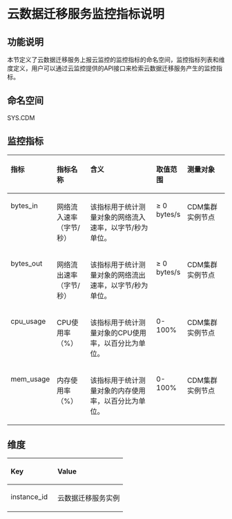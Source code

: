 # 云数据迁移服务监控指标说明<a name="ZH-CN_TOPIC_0097992483"></a>

## 功能说明<a name="section59820001153251"></a>

本节定义了云数据迁移服务上报云监控的监控指标的命名空间，监控指标列表和维度定义，用户可以通过云监控提供的API接口来检索云数据迁移服务产生的监控指标。

## 命名空间<a name="section172651386227"></a>

SYS.CDM

## 监控指标<a name="section18266133811225"></a>

<a name="table102675383222"></a>
<table><thead align="left"><tr id="row726893842214"><th class="cellrowborder" valign="top" width="15.151515151515152%" id="mcps1.1.6.1.1"><p id="p20269183892219"><a name="p20269183892219"></a><a name="p20269183892219"></a>指标</p>
</th>
<th class="cellrowborder" valign="top" width="16.161616161616163%" id="mcps1.1.6.1.2"><p id="p16270153816220"><a name="p16270153816220"></a><a name="p16270153816220"></a>指标名称</p>
</th>
<th class="cellrowborder" valign="top" width="36.36363636363637%" id="mcps1.1.6.1.3"><p id="p527115383221"><a name="p527115383221"></a><a name="p527115383221"></a>含义</p>
</th>
<th class="cellrowborder" valign="top" width="11.111111111111112%" id="mcps1.1.6.1.4"><p id="p202711238192210"><a name="p202711238192210"></a><a name="p202711238192210"></a>取值范围</p>
</th>
<th class="cellrowborder" valign="top" width="21.21212121212121%" id="mcps1.1.6.1.5"><p id="p52723385226"><a name="p52723385226"></a><a name="p52723385226"></a>测量对象</p>
</th>
</tr>
</thead>
<tbody><tr id="row2272193812219"><td class="cellrowborder" valign="top" width="15.151515151515152%" headers="mcps1.1.6.1.1 "><p id="p9797239112317"><a name="p9797239112317"></a><a name="p9797239112317"></a>bytes_in</p>
</td>
<td class="cellrowborder" valign="top" width="16.161616161616163%" headers="mcps1.1.6.1.2 "><p id="p1479783913238"><a name="p1479783913238"></a><a name="p1479783913238"></a>网络流入速率（字节/秒）</p>
</td>
<td class="cellrowborder" valign="top" width="36.36363636363637%" headers="mcps1.1.6.1.3 "><p id="p16797113912316"><a name="p16797113912316"></a><a name="p16797113912316"></a>该指标用于统计测量对象的网络流入速率，以字节/秒为单位。</p>
</td>
<td class="cellrowborder" valign="top" width="11.111111111111112%" headers="mcps1.1.6.1.4 "><p id="p97971639192311"><a name="p97971639192311"></a><a name="p97971639192311"></a>≥ 0 bytes/s</p>
</td>
<td class="cellrowborder" valign="top" width="21.21212121212121%" headers="mcps1.1.6.1.5 "><p id="p279793962316"><a name="p279793962316"></a><a name="p279793962316"></a>CDM集群实例节点</p>
</td>
</tr>
<tr id="row22801038122214"><td class="cellrowborder" valign="top" width="15.151515151515152%" headers="mcps1.1.6.1.1 "><p id="p177980396233"><a name="p177980396233"></a><a name="p177980396233"></a>bytes_out</p>
</td>
<td class="cellrowborder" valign="top" width="16.161616161616163%" headers="mcps1.1.6.1.2 "><p id="p47982039112315"><a name="p47982039112315"></a><a name="p47982039112315"></a>网络流出速率（字节/秒）</p>
</td>
<td class="cellrowborder" valign="top" width="36.36363636363637%" headers="mcps1.1.6.1.3 "><p id="p979813912311"><a name="p979813912311"></a><a name="p979813912311"></a>该指标用于统计测量对象的网络流出速率，以字节/秒为单位。</p>
</td>
<td class="cellrowborder" valign="top" width="11.111111111111112%" headers="mcps1.1.6.1.4 "><p id="p13826133220114"><a name="p13826133220114"></a><a name="p13826133220114"></a>≥ 0 bytes/s</p>
</td>
<td class="cellrowborder" valign="top" width="21.21212121212121%" headers="mcps1.1.6.1.5 "><p id="p15798133910236"><a name="p15798133910236"></a><a name="p15798133910236"></a>CDM集群实例节点</p>
</td>
</tr>
<tr id="row16283638112211"><td class="cellrowborder" valign="top" width="15.151515151515152%" headers="mcps1.1.6.1.1 "><p id="p20798139142311"><a name="p20798139142311"></a><a name="p20798139142311"></a>cpu_usage</p>
</td>
<td class="cellrowborder" valign="top" width="16.161616161616163%" headers="mcps1.1.6.1.2 "><p id="p679819395238"><a name="p679819395238"></a><a name="p679819395238"></a>CPU使用率（%）</p>
</td>
<td class="cellrowborder" valign="top" width="36.36363636363637%" headers="mcps1.1.6.1.3 "><p id="p1979813394233"><a name="p1979813394233"></a><a name="p1979813394233"></a>该指标用于统计测量对象的CPU使用率，以百分比为单位。</p>
</td>
<td class="cellrowborder" valign="top" width="11.111111111111112%" headers="mcps1.1.6.1.4 "><p id="p1779843913232"><a name="p1779843913232"></a><a name="p1779843913232"></a>0-100%</p>
</td>
<td class="cellrowborder" valign="top" width="21.21212121212121%" headers="mcps1.1.6.1.5 "><p id="p6798939122314"><a name="p6798939122314"></a><a name="p6798939122314"></a>CDM集群实例节点</p>
</td>
</tr>
<tr id="row102875381228"><td class="cellrowborder" valign="top" width="15.151515151515152%" headers="mcps1.1.6.1.1 "><p id="p5798639182316"><a name="p5798639182316"></a><a name="p5798639182316"></a>mem_usage</p>
</td>
<td class="cellrowborder" valign="top" width="16.161616161616163%" headers="mcps1.1.6.1.2 "><p id="p20798039102311"><a name="p20798039102311"></a><a name="p20798039102311"></a>内存使用率（%）</p>
</td>
<td class="cellrowborder" valign="top" width="36.36363636363637%" headers="mcps1.1.6.1.3 "><p id="p1279883972312"><a name="p1279883972312"></a><a name="p1279883972312"></a>该指标用于统计测量对象的内存使用率，以百分比为单位。</p>
</td>
<td class="cellrowborder" valign="top" width="11.111111111111112%" headers="mcps1.1.6.1.4 "><p id="p3798133914233"><a name="p3798133914233"></a><a name="p3798133914233"></a>0-100%</p>
</td>
<td class="cellrowborder" valign="top" width="21.21212121212121%" headers="mcps1.1.6.1.5 "><p id="p1079853972316"><a name="p1079853972316"></a><a name="p1079853972316"></a>CDM集群实例节点</p>
</td>
</tr>
</tbody>
</table>

## 维度<a name="section102905383226"></a>

<a name="table13291038182217"></a>
<table><thead align="left"><tr id="row13292153862219"><th class="cellrowborder" valign="top" width="40.400000000000006%" id="mcps1.1.3.1.1"><p id="p17292638192211"><a name="p17292638192211"></a><a name="p17292638192211"></a>Key</p>
</th>
<th class="cellrowborder" valign="top" width="59.599999999999994%" id="mcps1.1.3.1.2"><p id="p92938385226"><a name="p92938385226"></a><a name="p92938385226"></a>Value</p>
</th>
</tr>
</thead>
<tbody><tr id="row1429373812228"><td class="cellrowborder" valign="top" width="40.400000000000006%" headers="mcps1.1.3.1.1 "><p id="p1493610247242"><a name="p1493610247242"></a><a name="p1493610247242"></a>instance_id</p>
</td>
<td class="cellrowborder" valign="top" width="59.599999999999994%" headers="mcps1.1.3.1.2 "><p id="p293652417245"><a name="p293652417245"></a><a name="p293652417245"></a>云数据迁移服务实例</p>
</td>
</tr>
</tbody>
</table>

